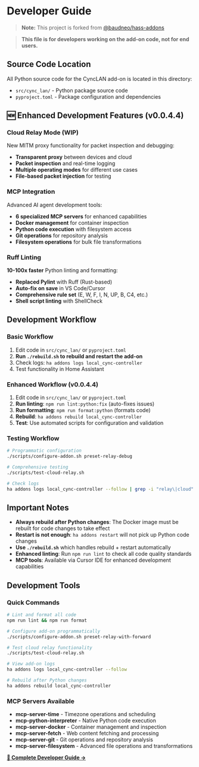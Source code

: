 # Developer Guide

> **Note:** This project is forked from [@baudneo/hass-addons](https://github.com/baudneo/hass-addons)

> **This file is for developers working on the add-on code, not for end users.**

## Source Code Location

All Python source code for the CyncLAN add-on is located in this directory:
- `src/cync_lan/` - Python package source code
- `pyproject.toml` - Package configuration and dependencies

## 🆕 Enhanced Development Features (v0.0.4.4)

### Cloud Relay Mode (WIP)
New MITM proxy functionality for packet inspection and debugging:
- **Transparent proxy** between devices and cloud
- **Packet inspection** and real-time logging
- **Multiple operating modes** for different use cases
- **File-based packet injection** for testing

### MCP Integration
Advanced AI agent development tools:
- **6 specialized MCP servers** for enhanced capabilities
- **Docker management** for container inspection
- **Python code execution** with filesystem access
- **Git operations** for repository analysis
- **Filesystem operations** for bulk file transformations

### Ruff Linting
**10-100x faster** Python linting and formatting:
- **Replaced Pylint** with Ruff (Rust-based)
- **Auto-fix on save** in VS Code/Cursor
- **Comprehensive rule set** (E, W, F, I, N, UP, B, C4, etc.)
- **Shell script linting** with ShellCheck

## Development Workflow

### Basic Workflow
1. Edit code in `src/cync_lan/` or `pyproject.toml`
2. **Run `./rebuild.sh` to rebuild and restart the add-on**
3. Check logs: `ha addons logs local_cync-controller`
4. Test functionality in Home Assistant

### Enhanced Workflow (v0.0.4.4)
1. Edit code in `src/cync_lan/` or `pyproject.toml`
2. **Run linting**: `npm run lint:python:fix` (auto-fixes issues)
3. **Run formatting**: `npm run format:python` (formats code)
4. **Rebuild**: `ha addons rebuild local_cync-controller`
5. **Test**: Use automated scripts for configuration and validation

### Testing Workflow
```bash
# Programmatic configuration
./scripts/configure-addon.sh preset-relay-debug

# Comprehensive testing
./scripts/test-cloud-relay.sh

# Check logs
ha addons logs local_cync-controller --follow | grep -i "relay\|cloud"
```

## Important Notes

- **Always rebuild after Python changes**: The Docker image must be rebuilt for code changes to take effect
- **Restart is not enough**: `ha addons restart` will not pick up Python code changes
- **Use `./rebuild.sh`** which handles rebuild + restart automatically
- **Enhanced linting**: Run `npm run lint` to check all code quality standards
- **MCP tools**: Available via Cursor IDE for enhanced development capabilities

## Development Tools

### Quick Commands
```bash
# Lint and format all code
npm run lint && npm run format

# Configure add-on programmatically
./scripts/configure-addon.sh preset-relay-with-forward

# Test cloud relay functionality
./scripts/test-cloud-relay.sh

# View add-on logs
ha addons logs local_cync-controller --follow

# Rebuild after Python changes
ha addons rebuild local_cync-controller
```

### MCP Servers Available
- **mcp-server-time** - Timezone operations and scheduling
- **mcp-python-interpreter** - Native Python code execution
- **mcp-server-docker** - Container management and inspection
- **mcp-server-fetch** - Web content fetching and processing
- **mcp-server-git** - Git operations and repository analysis
- **mcp-server-filesystem** - Advanced file operations and transformations

**[📖 Complete Developer Guide →](../AGENTS.md)**
